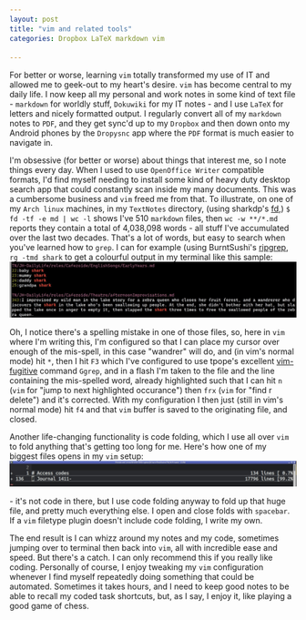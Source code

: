 ```yaml
---
layout: post
title: "vim and related tools"
categories: Dropbox LaTeX markdown vim

---
```


For better or worse, learning `vim` totally transformed my use of IT and allowed me to geek-out to my heart's desire. `vim` has become central to my daily life. I now keep all my personal and work notes in some kind of text file - `markdown` for worldly stuff, `Dokuwiki` for my IT notes - and I use `LaTeX` for letters and nicely formatted output. I regularly convert all of my `markdown` notes to `PDF`, and they get sync'd up to my `Dropbox` and then down onto my Android phones by the `Dropysnc` app where the `PDF` format is much easier to navigate in.

I'm obsessive (for better or worse) about things that interest me, so I note things every day. When I used to use `OpenOffice Writer` compatible formats, I'd find myself needing to install some kind of heavy duty desktop search app that could constantly scan inside my many documents. This was a cumbersome business and `vim` freed me from that. To illustrate, on one of my `Arch linux` machines, in my `TextNotes` directory, (using sharkdp's [fd](https://github.com/sharkdp/fd),) `$ fd -tf -e md | wc -l` shows I've 510 `markdown` files, then `wc -w **/*.md` reports they contain a total of 4,038,098 words - all stuff I've accumulated over the last two decades. That's a lot of words, but easy to search when you've learned how to `grep`. I can for example (using BurntSushi's [ripgrep](https://github.com/BurntSushi/ripgrep), `rg -tmd shark` to get a colourful output in my terminal like this sample: ![ripgrep for shark](/assets/2023-01-25-vim_and_related_tools/1-shark.jpg)

Oh, I notice there's a spelling mistake in one of those files, so, here in `vim` where I'm writing this, I'm configured so that I can place my cursor over enough of the mis-spell, in this case "wandrer" will do, and (in vim's normal mode) hit `*`, then I hit `F3` which I've configured to use tpope's excellent [vim-fugitive](https://github.com/tpope/vim-fugitive) command `Ggrep`, and in a flash I'm taken to the file and the line containing the mis-spelled word, already highlighted such that I can hit `n` (`vim` for "jump to next highlighted occurance") then `frx` (`vim` for "find r delete") and it's corrected. With my configuration I then just (still in vim's normal mode) hit `f4` and that `vim` buffer is saved to the originating file, and closed.

Another life-changing functionality is code folding, which I use all over `vim` to fold anything that's getting too long for me. Here's how one of my biggest files opens in my `vim` setup: ![Private notes folded up](/assets/2023-01-25-vim_and_related_tools/2-Private.jpg)

\- it's not code in there, but I use code folding anyway to fold up that huge file, and pretty much everything else. I open and close folds with `spacebar`. If a `vim` filetype plugin doesn't include code folding, I write my own.

The end result is I can whizz around my notes and my code, sometimes jumping over to terminal then back into `vim`, all with incredible ease and speed. But there's a catch. I can only recommend this if you really like coding. Personally of course, I enjoy tweaking my `vim` configuration whenever I find myself repeatedly doing something that could be automated. Sometimes it takes hours, and I need to keep good notes to be able to recall my coded task shortcuts, but, as I say, I enjoy it, like playing a good game of chess.

